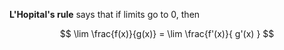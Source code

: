 **L'Hopital's rule** says that if limits go to 0, then

$$
\lim \frac{f(x)}{g(x)} = \lim \frac{f'(x)}{ g'(x) }
$$